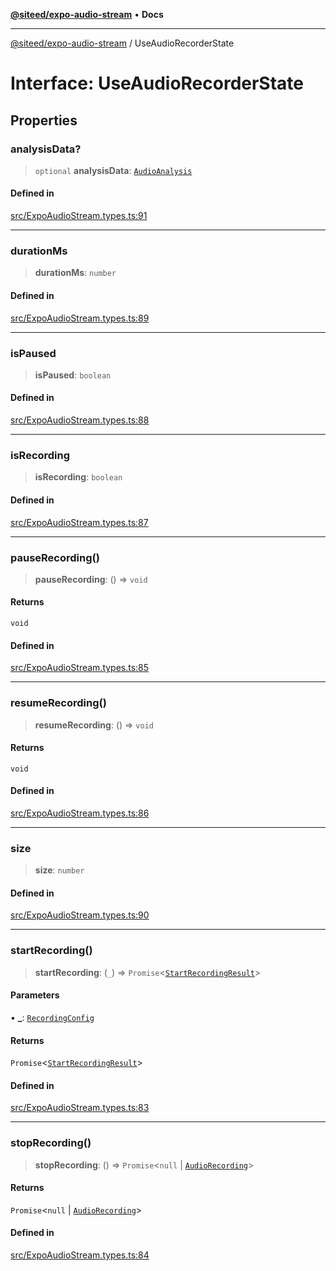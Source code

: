 [**@siteed/expo-audio-stream**](../README.md) • **Docs**

***

[@siteed/expo-audio-stream](../README.md) / UseAudioRecorderState

# Interface: UseAudioRecorderState

## Properties

### analysisData?

> `optional` **analysisData**: [`AudioAnalysis`](AudioAnalysis.md)

#### Defined in

[src/ExpoAudioStream.types.ts:91](https://github.com/deeeed/expo-audio-stream/blob/6d10216c587140e4c86296be9540489393fa35a2/packages/expo-audio-stream/src/ExpoAudioStream.types.ts#L91)

***

### durationMs

> **durationMs**: `number`

#### Defined in

[src/ExpoAudioStream.types.ts:89](https://github.com/deeeed/expo-audio-stream/blob/6d10216c587140e4c86296be9540489393fa35a2/packages/expo-audio-stream/src/ExpoAudioStream.types.ts#L89)

***

### isPaused

> **isPaused**: `boolean`

#### Defined in

[src/ExpoAudioStream.types.ts:88](https://github.com/deeeed/expo-audio-stream/blob/6d10216c587140e4c86296be9540489393fa35a2/packages/expo-audio-stream/src/ExpoAudioStream.types.ts#L88)

***

### isRecording

> **isRecording**: `boolean`

#### Defined in

[src/ExpoAudioStream.types.ts:87](https://github.com/deeeed/expo-audio-stream/blob/6d10216c587140e4c86296be9540489393fa35a2/packages/expo-audio-stream/src/ExpoAudioStream.types.ts#L87)

***

### pauseRecording()

> **pauseRecording**: () => `void`

#### Returns

`void`

#### Defined in

[src/ExpoAudioStream.types.ts:85](https://github.com/deeeed/expo-audio-stream/blob/6d10216c587140e4c86296be9540489393fa35a2/packages/expo-audio-stream/src/ExpoAudioStream.types.ts#L85)

***

### resumeRecording()

> **resumeRecording**: () => `void`

#### Returns

`void`

#### Defined in

[src/ExpoAudioStream.types.ts:86](https://github.com/deeeed/expo-audio-stream/blob/6d10216c587140e4c86296be9540489393fa35a2/packages/expo-audio-stream/src/ExpoAudioStream.types.ts#L86)

***

### size

> **size**: `number`

#### Defined in

[src/ExpoAudioStream.types.ts:90](https://github.com/deeeed/expo-audio-stream/blob/6d10216c587140e4c86296be9540489393fa35a2/packages/expo-audio-stream/src/ExpoAudioStream.types.ts#L90)

***

### startRecording()

> **startRecording**: (`_`) => `Promise`\<[`StartRecordingResult`](StartRecordingResult.md)\>

#### Parameters

• **\_**: [`RecordingConfig`](RecordingConfig.md)

#### Returns

`Promise`\<[`StartRecordingResult`](StartRecordingResult.md)\>

#### Defined in

[src/ExpoAudioStream.types.ts:83](https://github.com/deeeed/expo-audio-stream/blob/6d10216c587140e4c86296be9540489393fa35a2/packages/expo-audio-stream/src/ExpoAudioStream.types.ts#L83)

***

### stopRecording()

> **stopRecording**: () => `Promise`\<`null` \| [`AudioRecording`](AudioRecording.md)\>

#### Returns

`Promise`\<`null` \| [`AudioRecording`](AudioRecording.md)\>

#### Defined in

[src/ExpoAudioStream.types.ts:84](https://github.com/deeeed/expo-audio-stream/blob/6d10216c587140e4c86296be9540489393fa35a2/packages/expo-audio-stream/src/ExpoAudioStream.types.ts#L84)
